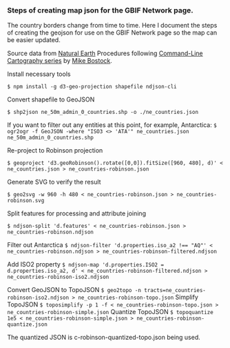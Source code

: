### Steps of creating map json for the GBIF Network page.

The country borders change from time to time. Here I document the steps of creating the geojson for use on the GBIF Network page so the map can be easier updated.

Source data from [Natural Earth](http://www.naturalearthdata.com/downloads/50m-cultural-vectors/)
Procedures following [Command-Line Cartography series](https://medium.com/@mbostock/command-line-cartography-part-1-897aa8f8ca2c#.rw5l589jn) by [Mike Bostock](https://bost.ocks.org/mike/).

Install necessary tools
```
$ npm install -g d3-geo-projection shapefile ndjson-cli

```
Convert shapefile to GeoJSON
```
$ shp2json ne_50m_admin_0_countries.shp -o ./ne_countries.json
```
If you want to filter out any entities at this point, for example, Antarctica:
```$ ogr2ogr -f GeoJSON -where "ISO3 <> 'ATA'" ne_countries.json ne_50m_admin_0_countries.shp```

Re-project to Robinson projection
```
$ geoproject 'd3.geoRobinson().rotate([0,0]).fitSize([960, 480], d)' < ne_countries.json > ne_countries-robinson.json
```
Generate SVG to verify the result
```
$ geo2svg -w 960 -h 480 < ne_countries-robinson.json > ne_countries-robinson.svg
```
Split features for processing and attribute joining
```
$ ndjson-split 'd.features' < ne_countries-robinson.json > ne_countries-robinson.ndjson
```
Filter out Antarctica
```$ ndjson-filter 'd.properties.iso_a2 !== "AQ"' < ne_countries-robinson.ndjson > ne_countries-robinson-filtered.ndjson```

Add ISO2 property
```$ ndjson-map 'd.properties.ISO2 = d.properties.iso_a2, d' < ne_countries-robinson-filtered.ndjson > ne_countries-robinson-iso2.ndjson```

Convert GeoJSON to TopoJSON
```$ geo2topo -n tracts=ne_countries-robinson-iso2.ndjson > ne_countries-robinson-topo.json```
Simplify TopoJSON
```$ toposimplify -p 1 -f < ne_countries-robinson-topo.json > ne_countries-robinson-simple.json```
Quantize TopoJSON
```$ topoquantize 1e5 < ne_countries-robinson-simple.json > ne_countries-robinson-quantize.json```

The quantized JSON is c-robinson-quantized-topo.json being used.


